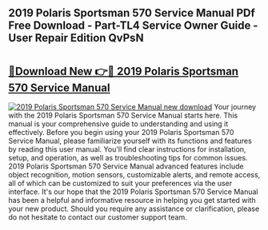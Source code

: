 ## 2019 Polaris Sportsman 570 Service Manual PDf Free Download - Part-TL4 Service Owner Guide - User Repair Edition QvPsN

# <h2><a href="http://bc16947.oget.top/?id=2019+Polaris+Sportsman+570+Service+Manual">🔗Download New 👉🔴 2019 Polaris Sportsman 570 Service Manual</a></h2>

[![2019 Polaris Sportsman 570 Service Manual new download](https://i.imgur.com/5g1atiW.png)](http://bc16947.oget.top/?id=2019+Polaris+Sportsman+570+Service+Manual)
Your journey with the 2019 Polaris Sportsman 570 Service Manual starts here. This manual is your comprehensive guide to understanding and using it effectively. Before you begin using your 2019 Polaris Sportsman 570 Service Manual, please familiarize yourself with its functions and features by reading this user manual. You'll find clear instructions for installation, setup, and operation, as well as troubleshooting tips for common issues. 2019 Polaris Sportsman 570 Service Manual advanced features include object recognition, motion sensors, customizable alerts, and remote access, all of which can be customized to suit your preferences via the user interface. It's our hope that the 2019 Polaris Sportsman 570 Service Manual has been a helpful and informative resource in helping you get started with your new product. Should you require any assistance or clarification, please do not hesitate to contact our customer support team.
